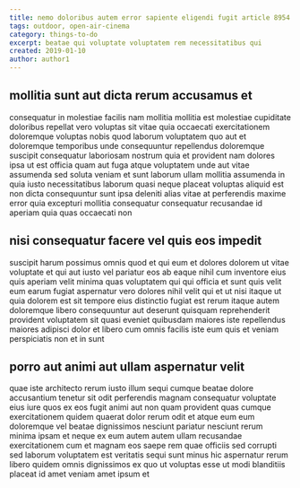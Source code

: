 ```yaml
---
title: nemo doloribus autem error sapiente eligendi fugit article 8954
tags: outdoor, open-air-cinema
category: things-to-do
excerpt: beatae qui voluptate voluptatem rem necessitatibus qui
created: 2019-01-10
author: author1
---
```


## mollitia sunt aut dicta rerum accusamus et

consequatur in molestiae facilis nam mollitia mollitia est molestiae cupiditate doloribus repellat vero voluptas sit vitae quia occaecati exercitationem doloremque voluptas nobis quod laborum voluptatem quo aut et doloremque temporibus unde consequuntur repellendus doloremque suscipit consequatur laboriosam nostrum quia et provident nam dolores ipsa ut est officia quam aut fuga atque voluptatem unde aut vitae assumenda sed soluta veniam et sunt laborum ullam mollitia assumenda in quia iusto necessitatibus laborum quasi neque placeat voluptas aliquid est non dicta consequuntur sunt ipsa deleniti alias vitae at perferendis maxime error quia excepturi mollitia consequatur consequatur recusandae id aperiam quia quas occaecati non

## nisi consequatur facere vel quis eos impedit

suscipit harum possimus omnis quod et qui eum et dolores dolorem ut vitae voluptate et qui aut iusto vel pariatur eos ab eaque nihil cum inventore eius quis aperiam velit minima quas voluptatem qui qui officia et sunt quis velit eum earum fugiat aspernatur vero dolores nihil velit qui et ut nisi itaque ut quia dolorem est sit tempore eius distinctio fugiat est rerum itaque autem doloremque libero consequuntur aut deserunt quisquam reprehenderit provident voluptatem sit quasi eveniet quibusdam maiores iste repellendus maiores adipisci dolor et libero cum omnis facilis iste eum quis et veniam perspiciatis non et in sunt

## porro aut animi aut ullam aspernatur velit

quae iste architecto rerum iusto illum sequi cumque beatae dolore accusantium tenetur sit odit perferendis magnam consequatur voluptate eius iure quos ex eos fugit animi aut non quam provident quas cumque exercitationem quidem quaerat dolor rerum odit et atque eum eum doloremque vel beatae dignissimos nesciunt pariatur nesciunt rerum minima ipsam et neque ex eum autem autem ullam recusandae exercitationem cum et magnam eos saepe rem quae officiis sed corrupti sed laborum voluptatem est veritatis sequi sunt minus hic aspernatur rerum libero quidem omnis dignissimos ex quo ut voluptas esse ut modi blanditiis placeat id amet veniam amet ipsum et
